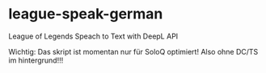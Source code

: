 # league-speak-german
League of Legends Speach to Text with DeepL API

Wichtig: Das skript ist momentan nur für SoloQ optimiert! Also ohne DC/TS im hintergrund!!!
